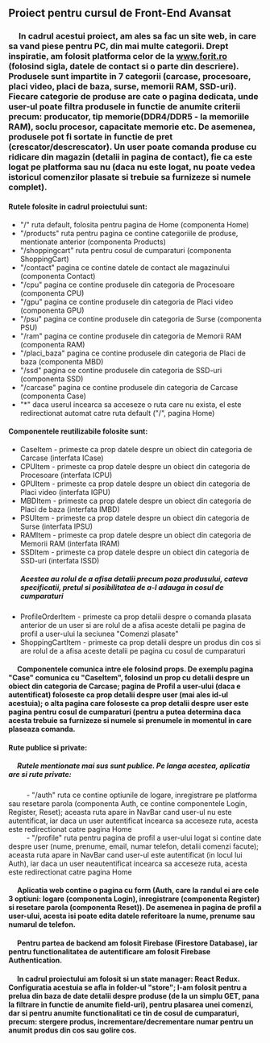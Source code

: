 ## Proiect pentru cursul de Front-End Avansat

### &emsp; In cadrul acestui proiect, am ales sa fac un site web, in care sa vand piese pentru PC, din mai multe categorii. Drept inspiratie, am folosit platforma celor de la www.forit.ro (folosind sigla, datele de contact si o parte din descriere). Produsele sunt impartite in 7 categorii (carcase, procesoare, placi video, placi de baza, surse, memorii RAM, SSD-uri). Fiecare categorie de produse are cate o pagina dedicata, unde user-ul poate filtra produsele in functie de anumite criterii precum: producator, tip memorie(DDR4/DDR5 - la memoriile RAM), soclu procesor, capacitate memorie etc. De asemenea, produsele pot fi sortate in functie de pret (crescator/descrescator). Un user poate comanda produse cu ridicare din magazin (detalii in pagina de contact), fie ca este logat pe platforma sau nu (daca nu este logat, nu poate vedea istoricul comenzilor plasate si trebuie sa furnizeze si numele complet).

#### Rutele folosite in cadrul proiectului sunt:
  - "/" ruta default, folosita pentru pagina de Home  (componenta Home)
  - "/products" ruta pentru pagina ce contine categoriile de produse, mentionate anterior (componenta Products)
  - "/shoppingcart" ruta pentru cosul de cumparaturi  (componenta ShoppingCart)
  - "/contact" pagina ce contine datele de contact ale magazinului  (componenta Contact)
  - "/cpu" pagina ce contine produsele din categoria de Procesoare  (componenta CPU)
  - "/gpu" pagina ce contine produsele din categoria de Placi video (componenta GPU)
  - "/psu" pagina ce contine produsele din categoria de Surse (componenta PSU)
  - "/ram" pagina ce contine produsele din categoria de Memorii RAM (componenta RAM)
  - "/placi_baza" pagina ce contine produsele din categoria de Placi de baza  (componenta MBD)
  - "/ssd" pagina ce contine produsele din categoria de SSD-uri (componenta SSD)
  - "/carcase" pagina ce contine produsele din categoria de Carcase (componenta Case)
  - "*" daca userul incearca sa acceseze o ruta care nu exista, el este redirectionat automat catre ruta default ("/", pagina Home)
  
#### Componentele reutilizabile folosite sunt:
  - CaseItem - primeste ca prop datele despre un obiect din categoria de Carcase (interfata ICase)
  - CPUItem - primeste ca prop datele despre un obiect din categoria de Procesoare  (interfata ICPU)
  - GPUItem - primeste ca prop datele despre un obiect din categoria de Placi video (interfata IGPU)
  - MBDItem - primeste ca prop datele despre un obiect din categoria de Placi de baza (interfata IMBD)
  - PSUItem - primeste ca prop datele despre un obiect din categoria de Surse (interfata IPSU)
  - RAMItem - primeste ca prop datele despre un obiect din categoria de Memorii RAM (interfata IRAM)
  - SSDItem - primeste ca prop datele despre un obiect din categoria de SSD-uri (interfata ISSD)
    ##### Acestea au rolul de a afisa detalii precum poza produsului, cateva specificatii, pretul si posibilitatea de a-l adauga in cosul de cumparaturi
  - ProfileOrderItem - primeste ca prop detalii despre o comanda plasata anterior de un user si are rolul de a afisa aceste detalii pe pagina de profil a user-ului la seciunea "Comenzi plasate"
  - ShoppingCartItem - primeste ca prop detalii despre un produs din cos si are rolul de a afisa aceste detalii pe pagina cu cosul de cumparaturi

#### &emsp; Componentele comunica intre ele folosind props. De exemplu pagina "Case" comunica cu "CaseItem", folosind un prop cu detalii despre un obiect din categoria de Carcase; pagina de Profil a user-ului (daca e autentificat) foloseste ca prop detalii despre user (mai ales id-ul acestuia); o alta pagina care foloseste ca prop detalii despre user este pagina pentru cosul de cumparaturi (pentru a putea determina daca acesta trebuie sa furnizeze si numele si prenumele in momentul in care plaseaza comanda.

#### Rute publice si private:
##### &emsp; Rutele mentionate mai sus sunt publice. Pe langa acestea, aplicatia are si rute private:
&emsp; &emsp; - "/auth" ruta ce contine optiunile de logare, inregistrare pe platforma sau resetare parola (componenta Auth, ce contine componentele Login, Register, Reset); aceasta ruta apare in NavBar cand user-ul nu este autentificat, iar daca un user autentificat incearca sa acceseze ruta, acesta este redirectionat catre pagina Home <br/>
&emsp; &emsp; - "/profile" ruta pentru pagina de profil a user-ului logat si contine date despre user (nume, prenume, email, numar telefon, detalii comenzi facute); aceasta ruta apare in NavBar cand user-ul este autentificat (in locul lui Auth), iar daca un user neautentificat incearca sa acceseze ruta, acesta este redirectionat catre pagina Home <br/>

#### &emsp; Aplicatia web contine o pagina cu form (Auth, care la randul ei are cele 3 optiuni: logare (componenta Login), inregistrare (componenta Register) si resetare parola (componenta Reset)). De asemenea in pagina de profil a user-ului, acesta isi poate edita datele referitoare la nume, prenume sau numarul de telefon.

#### &emsp; Pentru partea de backend am folosit Firebase (Firestore Database), iar pentru functionalitatea de autentificare am folosit Firebase Authentication.

#### &emsp; In cadrul proiectului am folosit si un state manager: React Redux. Configuratia acestuia se afla in folder-ul "store"; l-am folosit pentru a prelua din baza de date detalii despre produse (de la un simplu GET, pana la filtrare in functie de anumite field-uri), pentru plasarea unei comenzi, dar si pentru anumite functionalitati ce tin de cosul de cumparaturi, precum: stergere produs, incrementare/decrementare numar pentru un anumit produs din cos sau golire cos.
